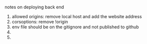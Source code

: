 

 notes on deploying back end
1. allowed origins: remove local host and add the website address
2. corsoptions: remove !origin
3. env file should be on the gitignore and not published to github
4. 
5. 